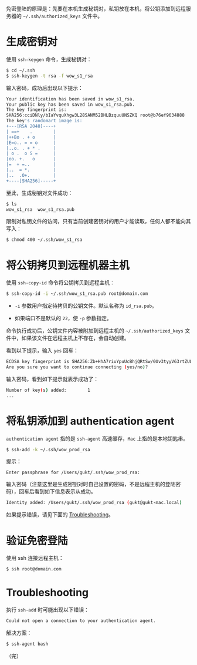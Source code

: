 免密登陆的原理是：先要在本机生成秘钥对，私钥放在本机，将公钥添加到远程服务器的 `~/.ssh/authorized_keys` 文件中。



# 生成密钥对

使用 `ssh-keygen` 命令，生成秘钥对：

```sh
$ cd ~/.ssh
$ ssh-keygen -t rsa -f wow_s1_rsa
```

输入密码，成功后出现以下提示：

```sh
Your identification has been saved in wow_s1_rsa.
Your public key has been saved in wow_s1_rsa.pub.
The key fingerprint is:
SHA256:cciDNly/bIaYvquXhgw3L28SANM52BHLBzquuUNSZKQ root@b76ef9634888
The key's randomart image is:
+---[RSA 2048]----+
| ==+    .        |
|++Bo . + o       |
|E=o.. = = o      |
|..o. . + * .     |
| o .  o S =      |
|oo. +.   o       |
|=  + =..         |
|..  = *.         |
|..  .O+.         |
+----[SHA256]-----+
```

至此，生成秘钥对文件成功：

```sh
$ ls
wow_s1_rsa  wow_s1_rsa.pub
```

限制对私钥文件的访问，只有当前创建密钥对的用户才能读取，任何人都不能向其写入：

```sh
$ chmod 400 ~/.ssh/wow_s1_rsa
```



# 将公钥拷贝到远程机器主机

使用 `ssh-copy-id` 命令将公钥拷贝到远程主机：

```sh
$ ssh-copy-id -i ~/.ssh/wow_s1_rsa.pub root@domain.com
```

- `-i` 参数用户指定待拷贝的公钥文件。默认名称为 `id_rsa.pub`。

- 如果端口不是默认的 `22`，使 `-p` 参数指定。


命令执行成功后，公钥文件内容被附加到远程主机的  `~/.ssh/authorized_keys` 文件中，如果该文件在远程主机上不存在，会自动创建。

看到以下提示，输入 `yes` 回车：

```sh
ECDSA key fingerprint is SHA256:Zb+HhA7riuYpuUcBhjQRtSw/0Uv3tyyV63rtZULjy78.
Are you sure you want to continue connecting (yes/no)?
```

输入密码，看到如下提示就表示成功了：

```sh
Number of key(s) added:        1
...
```



# 将私钥添加到 authentication agent

`authentication agent` 指的是 `ssh-agent` 高速缓存，`Mac` 上指的是本地钥匙串。

```sh
$ ssh-add -k ~/.ssh/wow_prod_rsa
```

提示：

```
Enter passphrase for /Users/gukt/.ssh/wow_prod_rsa:
```

输入密码（注意这里是生成密钥对时自己设置的密码，不是远程主机的登陆密码），回车后看到如下信息表示从成功。

```sh
Identity added: /Users/gukt/.ssh/wow_prod_rsa (gukt@gukt-mac.local)
```

如果提示错误，请见下面的 [Troubleshooting](#Troubleshooting)。



# 验证免密登陆

使用 ssh 连接远程主机：

```sh
$ ssh root@domain.com
```



# Troubleshooting

执行 `ssh-add` 时可能出现以下错误：

```sh
Could not open a connection to your authentication agent.
```

解决方案：

```sh
$ ssh-agent bash
```



（完）
